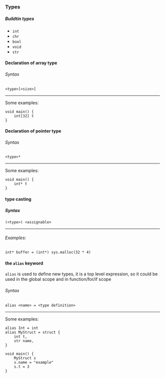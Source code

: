 ### Types
##### Buildtin types
- `int`
- `chr`
- `bool`
- `void`
- `str`

#### Declaration of array type
###### Syntax
```
<type>[<size>]
```
---
Some examples:
```
void main() {
    int[32] t
}
```

#### Declaration of pointer type
###### Syntax
```
<type>*
```
---
Some examples:
```
void main() {
    int* t
}
```

#### type casting
##### Syntax
```
(<type>) <assignable>
```
---
###### Examples:
```
int* buffer = (int*) sys.malloc(32 * 4)
```

#### the `alias` keyword
`alias` is used to define new types, it is a top level expression, so it could
be used in the global scope and in function/for/if scope


###### Syntax
```
alias <name> = <type definition>
```
---
Some examples:

```
alias Int = int
alias MyStruct = struct {
    int t,
    str name,
}

void main() {
    MyStruct s
    s.name = "example"
    s.t = 3
}
```
